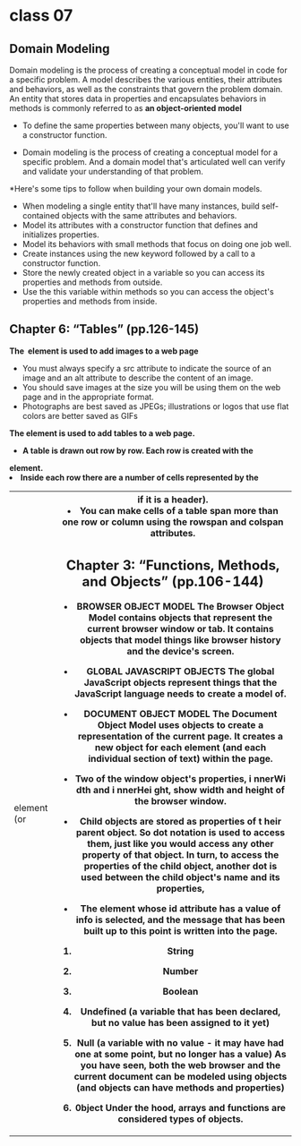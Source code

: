 # class 07 
## Domain Modeling

Domain modeling is the process of creating a conceptual model in code for a specific problem. A model describes the various entities, their attributes and behaviors, as well as the constraints that govern the problem domain. An entity that stores data in properties and encapsulates behaviors in methods is commonly referred to as  **an object-oriented model**


* To define the same properties between many objects, you'll want to use a constructor function.

* Domain modeling is the process of creating a conceptual model for a specific problem. And a domain model that's articulated well can verify and validate your understanding of that problem.

*Here's some tips to follow when building your own domain models.

* When modeling a single entity that'll have many instances, build self-contained objects with the same attributes and behaviors.
* Model its attributes with a constructor function that defines and initializes properties.
* Model its behaviors with small methods that focus on doing one job well.
* Create instances using the new keyword followed by a call to a constructor function.
* Store the newly created object in a variable so you can access its properties and methods from outside.
* Use the this variable within methods so you can access the object's properties and methods from inside.


## Chapter 6: “Tables” (pp.126-145)

**The <img> element is used to add images to a web page**

* You must always specify a src attribute to indicate the 
source of an image and an alt attribute to describe the 
content of an image.
* You should save images at the size you will be using 
them on the web page and in the appropriate format.
* Photographs are best saved as JPEGs; illustrations or 
logos that use flat colors are better saved as GIFs


**The <table> element is used to add tables to a web page.**

*  A table is drawn out row by row. Each row is created 
with the <tr> element.
* Inside each row there are a number of cells 
represented by the <td> element (or <th> if it is a 
header).
* You can make cells of a table span more than one row 
or column using the rowspan and colspan attributes.



## Chapter 3: “Functions, Methods, and Objects” (pp.106-144)





* BROWSER OBJECT MODEL 
The Browser Object Model contains 
objects that represent the current 
browser window or tab. It contains 
objects that model things like 
browser history and the 
device's screen.  
 
* GLOBAL JAVASCRIPT OBJECTS 
The global JavaScript objects 
represent things that the JavaScript 
language needs to create a model 
of. 

* DOCUMENT OBJECT MODEL 
The Document Object Model uses 
objects to create a representation of 
the current page. It creates a new 
object for each element (and each 
individual section of text) 
within the page.



*  Two of the window object's 
properties, i nnerWi dth and 
i nnerHei ght, show width and 
height of the browser window. 



*  Child objects are stored as 
properties of t heir parent object. 
So dot notation is used to access 
them, just like you would access 
any other property of that object. 
In turn, to access the properties 
of the child object, another dot is 
used between the child object's 
name and its properties, 



* The element whose id 
attribute has a value of info is 
selected, and the message that 
has been built up to this point is 
written into the page. 


1. String 


2. Number 


3. Boolean 


4. Undefined (a variable that has been declared, but 
no value has been assigned to it yet) 


5. Null (a variable with no value - it may have had 
one at some point, but no longer has a value) 
As you have seen, both the web browser and the 
current document can be modeled using objects 
(and objects can have methods and properties)


6. 0bject 
Under the hood, arrays and functions are considered 
types of objects. 